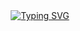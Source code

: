 <div align="center">
<a href="https://IshikawaUta.blogspot.com">
    <img
        src="https://readme-typing-svg.herokuapp.com?font=ShadowsIntoLightsize=50&duration=5500&color=a1fcd1&background=FF673200&center=true&vCenter=true&lines=Hello,+I+am+IshikawaUta;Welcome+to+my+GitHub+😊"
            alt="Typing SVG"
        />
    </a>
</p>
</div>
